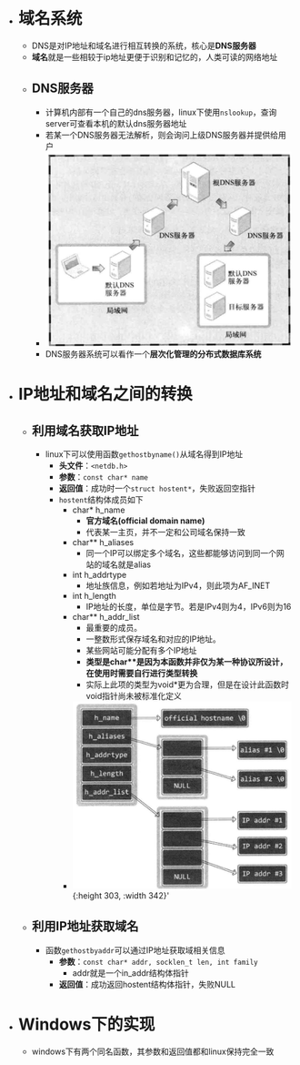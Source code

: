 - # 域名系统
	- DNS是对IP地址和域名进行相互转换的系统，核心是**DNS服务器**
	- **域名**就是一些相较于ip地址更便于识别和记忆的，人类可读的网络地址
	- ## DNS服务器
		- 计算机内部有一个自己的dns服务器，linux下使用``nslookup``，查询server可查看本机的默认dns服务器地址
		- 若某一个DNS服务器无法解析，则会询问上级DNS服务器并提供给用户
		- ![image.png](../assets/image_1682941096166_0.png)
		- DNS服务器系统可以看作一个**层次化管理的分布式数据库系统**
- # IP地址和域名之间的转换
	- ## 利用域名获取IP地址
		- linux下可以使用函数``gethostbyname()``从域名得到IP地址
			- **头文件**：``<netdb.h>``
			- **参数**：``const char* name``
			- **返回值**：成功时一个`struct hostent*`，失败返回空指针
			- ``hostent``结构体成员如下
				- char* h_name
					- **官方域名(official domain name)**
					- 代表某一主页，并不一定和公司域名保持一致
				- char** h_aliases
					- 同一个IP可以绑定多个域名，这些都能够访问到同一个网站的域名就是alias
				- int h_addrtype
					- 地址族信息，例如若地址为IPv4，则此项为AF_INET
				- int h_length
					- IP地址的长度，单位是字节。若是IPv4则为4，IPv6则为16
				- char** h_addr_list
					- 最重要的成员。
					- 一整数形式保存域名和对应的IP地址。
					- 某些网站可能分配有多个IP地址
					- **类型是char\*\*是因为本函数并非仅为某一种协议所设计，在使用时需要自行进行类型转换**
					- 实际上此项的类型为void*更为合理，但是在设计此函数时void指针尚未被标准化定义
				- ![image.png](../assets/image_1682943538319_0.png){:height 303, :width 342}'
	- ## 利用IP地址获取域名
		- 函数``gethostbyaddr``可以通过IP地址获取域相关信息
			- **参数**：``const char* addr, socklen_t len, int family``
				- addr就是一个in_addr结构体指针
			- **返回值**：成功返回hostent结构体指针，失败NULL
- # Windows下的实现
	- windows下有两个同名函数，其参数和返回值都和linux保持完全一致